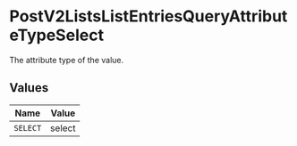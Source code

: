 # PostV2ListsListEntriesQueryAttributeTypeSelect

The attribute type of the value.


## Values

| Name     | Value    |
| -------- | -------- |
| `SELECT` | select   |